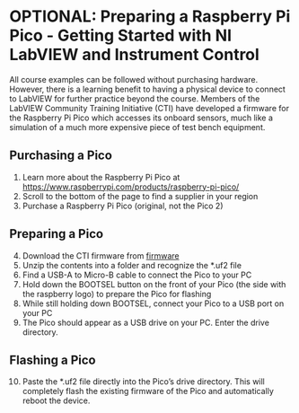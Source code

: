 # OPTIONAL: Preparing a Raspberry Pi Pico - Getting Started with NI LabVIEW and Instrument Control

All course examples can be followed without purchasing hardware.  However, there is a learning benefit to having a physical device to connect to LabVIEW for further practice beyond the course.  Members of the LabVIEW Community Training Initiative (CTI) have developed a firmware for the Raspberry Pi Pico which accesses its onboard sensors, much like a simulation of a much more expensive piece of test bench equipment.

## Purchasing a Pico

1. Learn more about the Raspberry Pi Pico at <https://www.raspberrypi.com/products/raspberry-pi-pico/>  
2. Scroll to the bottom of the page to find a supplier in your region
3. Purchase a Raspberry Pi Pico (original, not the Pico 2)

## Preparing a Pico

4. Download the CTI firmware from  [firmware](/firmware/)
5. Unzip the contents into a folder and recognize the *.uf2 file
6. Find a USB-A to Micro-B cable to connect the Pico to your PC
7. Hold down the BOOTSEL button on the front of your Pico (the side with the raspberry logo) to prepare the Pico for flashing
8. While still holding down BOOTSEL, connect your Pico to a USB port on your PC
9. The Pico should appear as a USB drive on your PC.  Enter the drive directory.

## Flashing a Pico

10. Paste the *.uf2 file directly into the Pico’s drive directory.  This will completely flash the existing firmware of the Pico and automatically reboot the device. 

